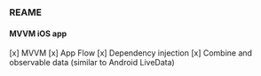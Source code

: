 ### REAME

#### MVVM iOS app

[x] MVVM
[x] App Flow
[x] Dependency injection
[x] Combine and observable data (similar to Android LiveData)
